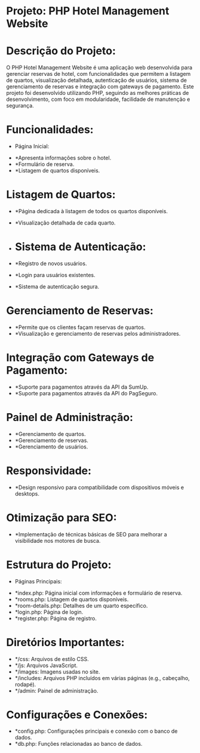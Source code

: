 # Projeto: PHP Hotel Management Website
# Descrição do Projeto:

O PHP Hotel Management Website é uma aplicação web desenvolvida para gerenciar reservas de hotel, com funcionalidades que permitem a listagem de quartos, visualização detalhada, autenticação de usuários, sistema de gerenciamento de reservas e integração com gateways de pagamento. Este projeto foi desenvolvido utilizando PHP, seguindo as melhores práticas de desenvolvimento, com foco em modularidade, facilidade de manutenção e segurança.

# Funcionalidades:
 - Página Inicial:

* *Apresenta informações sobre o hotel.
* *Formulário de reserva.
* *Listagem de quartos disponíveis.

# Listagem de Quartos:

* *Página dedicada à listagem de todos os quartos disponíveis.
* *Visualização detalhada de cada quarto.

* # Sistema de Autenticação:

* *Registro de novos usuários.
* *Login para usuários existentes.
* *Sistema de autenticação segura.

# Gerenciamento de Reservas:

* *Permite que os clientes façam reservas de quartos.
* *Visualização e gerenciamento de reservas pelos administradores.

# Integração com Gateways de Pagamento:

* *Suporte para pagamentos através da API da SumUp.
* *Suporte para pagamentos através da API do PagSeguro.

# Painel de Administração:

* *Gerenciamento de quartos.
* *Gerenciamento de reservas.
* *Gerenciamento de usuários.

# Responsividade:

* *Design responsivo para compatibilidade com dispositivos móveis e desktops.

# Otimização para SEO:

* *Implementação de técnicas básicas de SEO para melhorar a visibilidade nos motores de busca.

# Estrutura do Projeto:

 - Páginas Principais:

* *index.php: Página inicial com informações e formulário de reserva.
* *rooms.php: Listagem de quartos disponíveis.
* *room-details.php: Detalhes de um quarto específico.
* *login.php: Página de login.
* *register.php: Página de registro.

# Diretórios Importantes:

* */css: Arquivos de estilo CSS.
* */js: Arquivos JavaScript.
* */images: Imagens usadas no site.
* */includes: Arquivos PHP incluídos em várias páginas (e.g., cabeçalho, rodapé).
* */admin: Painel de administração.

# Configurações e Conexões:

* *config.php: Configurações principais e conexão com o banco de dados.
* *db.php: Funções relacionadas ao banco de dados.